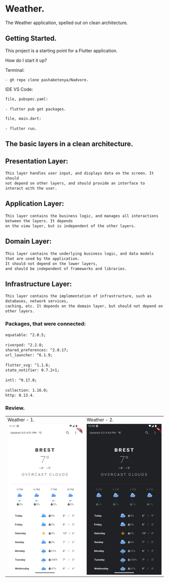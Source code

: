 # Weather.

The Weather application, spelled out on clean architecture.

## Getting Started.

This project is a starting point for a Flutter application.

How do I start it up?

Terminal:

```
- gh repo clone pashabetenya/Nadvore.
```

IDE VS Code:

```
file, pubspec.yaml:

- flutter pub get packages.
```

```
file, main.dart:

- flutter run.
```

## The basic layers in a clean architecture.

## Presentation Layer:

```
This layer handles user input, and displays data on the screen. It should
not depend on other layers, and should provide an interface to interact with the user.
```

## Application Layer:

```
This layer contains the business logic, and manages all interactions between the layers. It depends
on the view layer, but is independent of the other layers.
```

## Domain Layer:

```
This layer contains the underlying business logic, and data models that are used by the application.
It should not depend on the lower layers,
and should be independent of frameworks and libraries.
```

## Infrastructure Layer:

```
This layer contains the implementation of infrastructure, such as databases, network services,
caching, etc. It depends on the domain layer, but should not depend on other layers.
```

### Packages, that were connected:

```
equatable: ^2.0.5;

riverpod: ^2.2.0;
shared_preferences: ^2.0.17;
url_launcher: ^6.1.9;

flutter_svg: ^1.1.6;
state_notifier: 0.7.2+1;

intl: ^0.17.0;

collection: 1.16.0;
http: 0.13.4.
```

### Review.

<table>
  <tr>
    <td>Weather - 1.</td>
    <td>Weather - 2.</td>
  </tr>
  <tr>
    <td><img src="photos/image-1.png" width=270 height=480></td>
    <td><img src="photos/image-1.1.png" width=270 height=480></td>
  </tr>
 </table>
